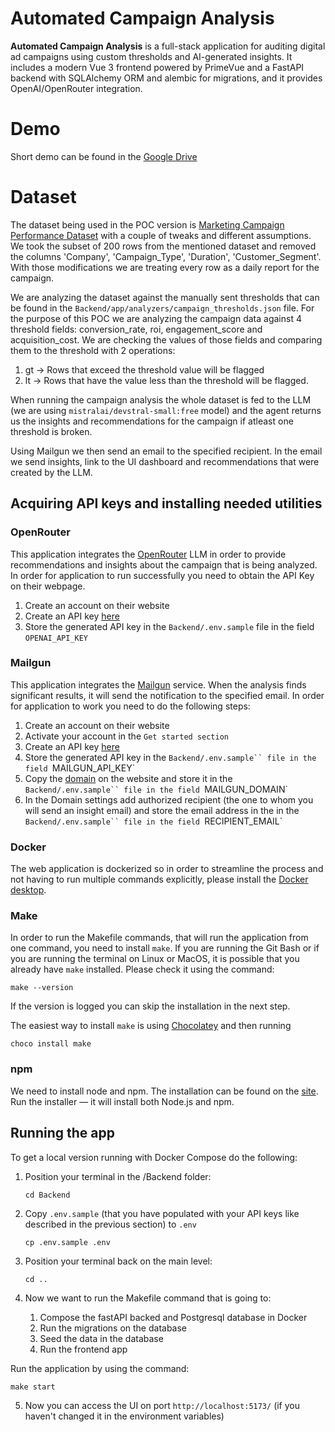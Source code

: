# Automated Campaign Analysis

**Automated Campaign Analysis** is a full-stack application for auditing digital ad campaigns using custom thresholds and AI-generated insights. It includes a modern Vue 3 frontend powered by PrimeVue and a FastAPI backend with SQLAlchemy ORM and alembic for migrations, and it provides OpenAI/OpenRouter integration.

# Demo

Short demo can be found in the [Google Drive](https://drive.google.com/drive/folders/1Kze3J8I4-f6RA1Gwh2NDdkZldDtG5UWX?usp=drive_link)

# Dataset

The dataset being used in the POC version is [Marketing Campaign Performance Dataset](https://www.kaggle.com/datasets/manishabhatt22/marketing-campaign-performance-dataset?resource=download) with a couple of tweaks and different assumptions. We took the subset of 200 rows from the mentioned dataset and removed the columns 'Company', 'Campaign_Type', 'Duration', 'Customer_Segment'. With those modifications we are treating every row as a daily report for the campaign.

We are analyzing the dataset against the manually sent thresholds that can be found in the `Backend/app/analyzers/campaign_thresholds.json` file. For the purpose of this POC we are analyzing the campaign data against 4 threshold fields: conversion_rate, roi, engagement_score and acquisition_cost. We are checking the values of those fields and comparing them to the threshold with 2 operations:

1. gt -> Rows that exceed the threshold value will be flagged
2. lt -> Rows that have the value less than the threshold will be flagged.

When running the campaign analysis the whole dataset is fed to the LLM (we are using `mistralai/devstral-small:free` model) and the agent returns us the insights and recommendations for the campaign if atleast one threshold is broken.

Using Mailgun we then send an email to the specified recipient. In the email we send insights, link to the UI dashboard and recommendations that were created by the LLM.

## Acquiring API keys and installing needed utilities

### OpenRouter

This application integrates the [OpenRouter](https://openrouter.ai/) LLM in order to provide recommendations and insights about the campaign that is being analyzed. In order for application to run successfully you need to obtain the API Key on their webpage.

1. Create an account on their website
2. Create an API key [here](https://openrouter.ai/settings/keys)
3. Store the generated API key in the `Backend/.env.sample` file in the field `OPENAI_API_KEY`

### Mailgun

This application integrates the [Mailgun](https://app.mailgun.com/) service. When the analysis finds significant results, it will send the notification to the specified email. In order for application to work you need to do the following steps:

1. Create an account on their website
2. Activate your account in the `Get started section`
3. Create an API key [here](https://app.mailgun.com/settings/api_security?onboardingTask=api-key)
4. Store the generated API key in the ` Backend/.env.sample`` file in the field  `MAILGUN_API_KEY`
5. Copy the [domain](https://app.mailgun.com/mg/sending/domains) on the website and store it in the ` Backend/.env.sample`` file in the field  `MAILGUN_DOMAIN`
6. In the Domain settings add authorized recipient (the one to whom you will send an insight email) and store the email address in the in the ` Backend/.env.sample`` file in the field  `RECIPIENT_EMAIL`

### Docker

The web application is dockerized so in order to streamline the process and not having to run multiple commands explicitly, please install the [Docker desktop](https://www.docker.com/products/docker-desktop/).

### Make

In order to run the Makefile commands, that will run the application from one command, you need to install `make`.
If you are running the Git Bash or if you are running the terminal on Linux or MacOS, it is possible that you already have `make` installed. Please check it using the command:

```shell
make --version
```

If the version is logged you can skip the installation in the next step.

The easiest way to install `make` is using [Chocolatey](https://chocolatey.org/install) and then running

```shell
choco install make
```

### npm

We need to install node and npm. The installation can be found on the [site](https://nodejs.org/en). Run the installer — it will install both Node.js and npm.

## Running the app

To get a local version running with Docker Compose do the following:

1. Position your terminal in the /Backend folder:

   ```shell
   cd Backend
   ```

2. Copy `.env.sample` (that you have populated with your API keys like described in the previous section) to `.env`

   ```shell
   cp .env.sample .env
   ```

3. Position your terminal back on the main level:

   ```shell
   cd ..
   ```

4. Now we want to run the Makefile command that is going to:
   1. Compose the fastAPI backed and Postgresql database in Docker
   2. Run the migrations on the database
   3. Seed the data in the database
   4. Run the frontend app

Run the application by using the command:

```shell
make start
```

5. Now you can access the UI on port `http://localhost:5173/` (if you haven't changed it in the environment variables)
